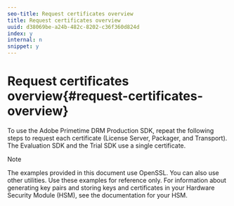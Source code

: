 ```yaml
---
seo-title: Request certificates overview
title: Request certificates overview
uuid: d38069be-a24b-482c-8202-c36f360d824d
index: y
internal: n
snippet: y
---
```


# Request certificates overview{#request-certificates-overview}

To use the Adobe Primetime DRM Production SDK, repeat the following steps to request each certificate (License Server, Packager, and Transport). The Evaluation SDK and the Trial SDK use a single certificate.

>[!NOTE]
>
>The examples provided in this document use OpenSSL. You can also use other utilities. Use these examples for reference only. For information about generating key pairs and storing keys and certificates in your Hardware Security Module (HSM), see the documentation for your HSM.

